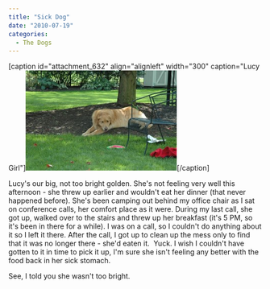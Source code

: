 ```yaml
---
title: "Sick Dog"
date: "2010-07-19"
categories: 
  - The Dogs
---
```


\[caption id="attachment\_632" align="alignleft" width="300" caption="Lucy Girl"\][![Lucy Girl](images/DSC_0202-300x199.jpg "Lucy Girl")](http://www.thewargos.com/wp-content/uploads/2010/07/DSC_0202.jpg)\[/caption\]

Lucy's our big, not too bright golden. She's not feeling very well this afternoon - she threw up earlier and wouldn't eat her dinner (that never happened before). She's been camping out behind my office chair as I sat on conference calls, her comfort place as it were. During my last call, she got up, walked over to the stairs and threw up her breakfast (it's 5 PM, so it's been in there for a while). I was on a call, so I couldn't do anything about it so I left it there. After the call, I got up to clean up the mess only to find that it was no longer there - she'd eaten it.  Yuck. I wish I couldn't have gotten to it in time to pick it up, I'm sure she isn't feeling any better with the food back in her sick stomach.

See, I told you she wasn't too bright.
